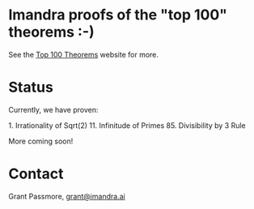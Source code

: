 # Imandra proofs of the "top 100" theorems :-)

See the [Top 100 Theorems](https://www.cs.ru.nl/~freek/100/) website for more.

# Status

Currently, we have proven:

1\. Irrationality of Sqrt(2)
11\. Infinitude of Primes
85\. Divisibility by 3 Rule

More coming soon!

# Contact

Grant Passmore, grant@imandra.ai
